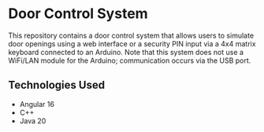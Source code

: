 # Door Control System

This repository contains a door control system that allows users to simulate door openings using a web interface or a security PIN input via a 4x4 matrix keyboard connected to an Arduino.
Note that this system does not use a WiFi/LAN module for the Arduino; communication occurs via the USB port.

## Technologies Used
- Angular 16
- C++
- Java 20
